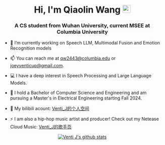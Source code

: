 <div align="center">
   <h1>Hi, I'm Qiaolin Wang</a> <img src="https://media.giphy.com/media/hvRJCLFzcasrR4ia7z/giphy.gif" width="25px"> </h1>
</div>   
<h3 align="center">A CS student from Wuhan University, current MSEE at Columbia University </h3>
 
- 🔭 I’m currently working on Speech LLM, Multimodal Fusion and Emotion Recognition models

- 📫 You can reach me at qw2443@columbia.edu or joeyventicup@gmail.com.

- 💻 I have a deep interest in Speech Processing and Large Language Models.

- 📄 I hold a Bachelor of Computer Science and Engineering and am pursuing a Master's in Electrical Engineering starting Fall 2024.

- 🍰 My bilibili acount: [Venti_J的个人空间](https://b23.tv/6tNEr6t)

- ⚡ I am also a hip-hop music artist and producer! Check out my Netease Cloud Music:  [Venti_J的歌手页](https://music.163.com/#/artist?app_version=8.8.20&id=37561474&dlt=0846)

 <p align="center" >
 <a href="https://github.com/JOETtheIV/github-readme-stats"><img align="center" src="https://github-readme-stats.vercel.app/api?username=JOETtheIV&show_icons=true&include_all_commits=true&theme=tokyonight&hide_border=flase" alt="Venti J's github stats" /></a> 

<!--  <p align="center" >
<img align="center" src="https://activity-graph.herokuapp.com/graph?username=JOETtheIV&theme=react-dark" alt="Venti_J's github activity graph" /></a> 
 -->

